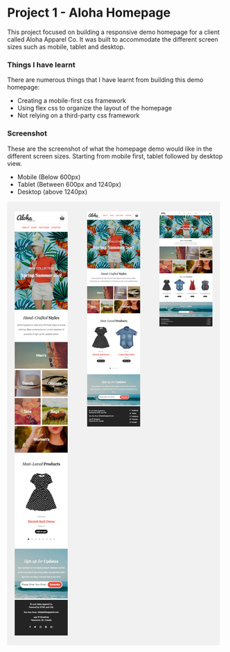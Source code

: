 # Project 1 - Aloha Homepage 
This project focused on building a responsive demo homepage for a client called Aloha Apparel Co. It was built to accommodate the different screen sizes such as mobile, tablet and desktop.

### Things I have learnt
There are numerous things that I have learnt from building this demo homepage:
 - Creating a mobile-first css framework
 - Using flex css to organize the layout of the homepage
 - Not relying on a third-party css framework

### Screenshot
These are the screenshot of what the homepage demo would like in the different screen sizes. Starting from mobile first, tablet followed by desktop view.
  - Mobile (Below 600px)
  - Tablet (Between 600px and 1240px)
  - Desktop (above 1240px)

  ![Aloha desktop](./img/readme-screenshot/aloha-all-screen.jpg)
